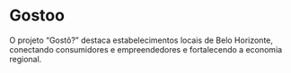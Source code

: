 # Gostoo
O projeto “Gostô?” destaca estabelecimentos locais de Belo Horizonte, conectando consumidores e empreendedores e fortalecendo a economia regional.
